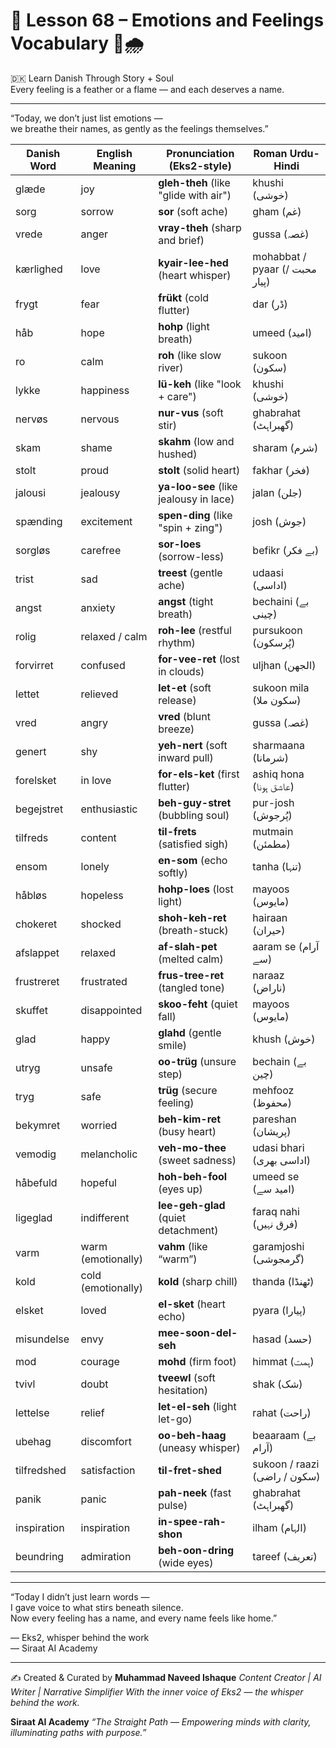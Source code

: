 # 🌟 **Lesson 68 – Emotions and Feelings Vocabulary 💖🌧️**  
🇩🇰 Learn Danish Through Story + Soul  
Every feeling is a feather or a flame — and each deserves a name.

---

“Today, we don’t just list emotions —  
we breathe their names, as gently as the feelings themselves.”

| Danish Word      | English Meaning     | Pronunciation (Eks2-style)        | Roman Urdu-Hindi             |
|------------------|---------------------|-------------------------------------|-------------------------------|
| glæde            | joy                 | **gleh-theh** (like "glide with air") | khushi (خوشی)                 |
| sorg             | sorrow              | **sor** (soft ache)                  | gham (غم)                     |
| vrede            | anger               | **vray-theh** (sharp and brief)      | gussa (غصہ)                   |
| kærlighed        | love                | **kyair-lee-hed** (heart whisper)    | mohabbat / pyaar (محبت / پیار)  |
| frygt            | fear                | **frükt** (cold flutter)             | dar (ڈر)                      |
| håb              | hope                | **hohp** (light breath)              | umeed (امید)                  |
| ro               | calm                | **roh** (like slow river)            | sukoon (سکون)                 |
| lykke            | happiness           | **lü-keh** (like "look + care")      | khushi (خوشی)                 |
| nervøs           | nervous             | **nur-vus** (soft stir)              | ghabrahat (گھبراہٹ)           |
| skam             | shame               | **skahm** (low and hushed)           | sharam (شرم)                  |
| stolt            | proud               | **stolt** (solid heart)              | fakhar (فخر)                  |
| jalousi          | jealousy            | **ya-loo-see** (like jealousy in lace) | jalan (جلن)                   |
| spænding         | excitement          | **spen-ding** (like "spin + zing")   | josh (جوش)                    |
| sorgløs          | carefree            | **sor-loes** (sorrow-less)           | befikr (بے فکر)              |
| trist            | sad                 | **treest** (gentle ache)             | udaasi (اداسی)                |
| angst            | anxiety             | **angst** (tight breath)             | bechaini (بے چینی)            |
| rolig            | relaxed / calm      | **roh-lee** (restful rhythm)         | pursukoon (پُرسکون)           |
| forvirret        | confused            | **for-vee-ret** (lost in clouds)     | uljhan (الجھن)                |
| lettet           | relieved            | **let-et** (soft release)            | sukoon mila (سکون ملا)        |
| vred             | angry               | **vred** (blunt breeze)              | gussa (غصہ)                   |
| genert           | shy                 | **yeh-nert** (soft inward pull)      | sharmaana (شرمانا)           |
| forelsket        | in love             | **for-els-ket** (first flutter)      | ashiq hona (عاشق ہونا)         |
| begejstret       | enthusiastic        | **beh-guy-stret** (bubbling soul)    | pur-josh (پُرجوش)            |
| tilfreds         | content             | **til-frets** (satisfied sigh)       | mutmain (مطمئن)              |
| ensom            | lonely              | **en-som** (echo softly)             | tanha (تنہا)                  |
| håbløs           | hopeless            | **hohp-loes** (lost light)           | mayoos (مایوس)                |
| chokeret         | shocked             | **shoh-keh-ret** (breath-stuck)      | hairaan (حیران)               |
| afslappet        | relaxed             | **af-slah-pet** (melted calm)        | aaram se (آرام سے)            |
| frustreret       | frustrated           | **frus-tree-ret** (tangled tone)     | naraaz (ناراض)                 |
| skuffet          | disappointed        | **skoo-feht** (quiet fall)           | mayoos (مایوس)                |
| glad             | happy               | **glahd** (gentle smile)             | khush (خوش)                   |
| utryg            | unsafe              | **oo-trüg** (unsure step)            | bechain (بے چین)             |
| tryg             | safe                | **trüg** (secure feeling)            | mehfooz (محفوظ)               |
| bekymret         | worried             | **beh-kim-ret** (busy heart)         | pareshan (پریشان)             |
| vemodig          | melancholic         | **veh-mo-thee** (sweet sadness)      | udasi bhari (اداسی بھری)      |
| håbefuld         | hopeful             | **hoh-beh-fool** (eyes up)           | umeed se (امید سے)            |
| ligeglad         | indifferent         | **lee-geh-glad** (quiet detachment)  | faraq nahi (فرق نہیں)         |
| varm             | warm (emotionally)  | **vahm** (like “warm”)               | garamjoshi (گرمجوشی)         |
| kold             | cold (emotionally)  | **kold** (sharp chill)               | thanda (ٹھنڈا)                |
| elsket           | loved               | **el-sket** (heart echo)             | pyara (پیارا)                 |
| misundelse       | envy                | **mee-soon-del-seh**                 | hasad (حسد)                   |
| mod              | courage             | **mohd** (firm foot)                 | himmat (ہمت)                  |
| tvivl            | doubt               | **tveewl** (soft hesitation)         | shak (شک)                     |
| lettelse         | relief              | **let-el-seh** (light let-go)        | rahat (راحت)                  |
| ubehag           | discomfort           | **oo-beh-haag** (uneasy whisper)     | beaaraam (بے آرام)           |
| tilfredshed      | satisfaction         | **til-fret-shed**                    | sukoon / raazi (سکون / راضی)   |
| panik            | panic                | **pah-neek** (fast pulse)            | ghabrahat (گھبراہٹ)           |
| inspiration       | inspiration          | **in-spee-rah-shon**                 | ilham (الہام)                 |
| beundring         | admiration           | **beh-oon-dring** (wide eyes)        | tareef (تعریف)                |

---

“Today I didn’t just learn words —  
I gave voice to what stirs beneath silence.  
Now every feeling has a name, and every name feels like home.”

— Eks2, whisper behind the work  
— Siraat AI Academy

---
✍️ Created & Curated by
**Muhammad Naveed Ishaque**
*Content Creator | AI Writer | Narrative Simplifier*
*With the inner voice of Eks2 — the whisper behind the work.*

**Siraat AI Academy**
*“The Straight Path — Empowering minds with clarity, illuminating paths with purpose.”*
